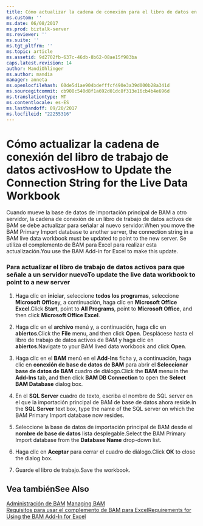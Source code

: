 ```yaml
---
title: Cómo actualizar la cadena de conexión para el libro de datos en directo | Documentos de Microsoft
ms.custom: ''
ms.date: 06/08/2017
ms.prod: biztalk-server
ms.reviewer: ''
ms.suite: ''
ms.tgt_pltfrm: ''
ms.topic: article
ms.assetid: 9d2702fb-637c-46db-8b62-08ae15f983ba
caps.latest.revision: 14
author: MandiOhlinger
ms.author: mandia
manager: anneta
ms.openlocfilehash: 60de5d1ae904bdefffcf490e3a39d000b28a341d
ms.sourcegitcommit: cb908c540d8f1a692d01dc8f313e16cb4b4e696d
ms.translationtype: MT
ms.contentlocale: es-ES
ms.lasthandoff: 09/20/2017
ms.locfileid: "22255316"
---
```

# <a name="how-to-update-the-connection-string-for-the-live-data-workbook"></a><span data-ttu-id="59258-102">Cómo actualizar la cadena de conexión del libro de trabajo de datos activos</span><span class="sxs-lookup"><span data-stu-id="59258-102">How to Update the Connection String for the Live Data Workbook</span></span>
<span data-ttu-id="59258-103">Cuando mueve la base de datos de importación principal de BAM a otro servidor, la cadena de conexión de un libro de trabajo de datos activos de BAM se debe actualizar para señalar al nuevo servidor.</span><span class="sxs-lookup"><span data-stu-id="59258-103">When you move the BAM Primary Import database to another server, the connection string in a BAM live data workbook must be updated to point to the new server.</span></span> <span data-ttu-id="59258-104">Se utiliza el complemento de BAM para Excel para realizar esta actualización.</span><span class="sxs-lookup"><span data-stu-id="59258-104">You use the BAM Add-in for Excel to make this update.</span></span>  
  
### <a name="to-update-the-live-data-workbook-to-point-to-a-new-server"></a><span data-ttu-id="59258-105">Para actualizar el libro de trabajo de datos activos para que señale a un servidor nuevo</span><span class="sxs-lookup"><span data-stu-id="59258-105">To update the live data workbook to point to a new server</span></span>  
  
1.  <span data-ttu-id="59258-106">Haga clic en **iniciar**, seleccione **todos los programas**, seleccione **Microsoft Office**y, a continuación, haga clic en **Microsoft Office Excel**.</span><span class="sxs-lookup"><span data-stu-id="59258-106">Click **Start**, point to **All Programs**, point to **Microsoft Office**, and then click **Microsoft Office Excel**.</span></span>  
  
2.  <span data-ttu-id="59258-107">Haga clic en el **archivo** menú y, a continuación, haga clic en **abiertos**.</span><span class="sxs-lookup"><span data-stu-id="59258-107">Click the **File** menu, and then click **Open**.</span></span> <span data-ttu-id="59258-108">Desplácese hasta el libro de trabajo de datos activos de BAM y haga clic en **abiertos**.</span><span class="sxs-lookup"><span data-stu-id="59258-108">Navigate to your BAM lived data workbook and click **Open**.</span></span>  
  
3.  <span data-ttu-id="59258-109">Haga clic en el **BAM** menú en el **Add-Ins** ficha y, a continuación, haga clic en **conexión de base de datos de BAM** para abrir el **Seleccionar base de datos de BAM** cuadro de diálogo.</span><span class="sxs-lookup"><span data-stu-id="59258-109">Click the **BAM** menu in the **Add-Ins** tab, and then click **BAM DB Connection** to open the **Select BAM Database** dialog box.</span></span>  
  
4.  <span data-ttu-id="59258-110">En el **SQL Server** cuadro de texto, escriba el nombre de SQL server en el que la importación principal de BAM de base de datos ahora reside.</span><span class="sxs-lookup"><span data-stu-id="59258-110">In the **SQL Server** text box, type the name of the SQL server on which the BAM Primary Import database now resides.</span></span>  
  
5.  <span data-ttu-id="59258-111">Seleccione la base de datos de importación principal de BAM desde el **nombre de base de datos** lista desplegable.</span><span class="sxs-lookup"><span data-stu-id="59258-111">Select the BAM Primary Import database from the **Database Name** drop-down list.</span></span>  
  
6.  <span data-ttu-id="59258-112">Haga clic en **Aceptar** para cerrar el cuadro de diálogo.</span><span class="sxs-lookup"><span data-stu-id="59258-112">Click **OK** to close the dialog box.</span></span>  
  
7.  <span data-ttu-id="59258-113">Guarde el libro de trabajo.</span><span class="sxs-lookup"><span data-stu-id="59258-113">Save the workbook.</span></span>  
  
## <a name="see-also"></a><span data-ttu-id="59258-114">Vea también</span><span class="sxs-lookup"><span data-stu-id="59258-114">See Also</span></span>  
 <span data-ttu-id="59258-115">[Administración de BAM](../core/managing-bam.md) </span><span class="sxs-lookup"><span data-stu-id="59258-115">[Managing BAM](../core/managing-bam.md) </span></span>  
 [<span data-ttu-id="59258-116">Requisitos para usar el complemento de BAM para Excel</span><span class="sxs-lookup"><span data-stu-id="59258-116">Requirements for Using the BAM Add-In for Excel</span></span>](../core/requirements-for-using-the-bam-add-in-for-excel.md)